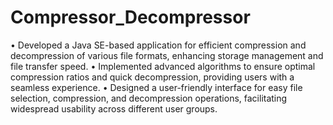 # Compressor_Decompressor
• Developed a Java SE-based application for efficient compression and decompression of various file
formats, enhancing storage management and file transfer speed.
• Implemented advanced algorithms to ensure optimal compression ratios and quick decompression,
providing users with a seamless experience.
• Designed a user-friendly interface for easy file selection, compression, and decompression operations,
facilitating widespread usability across different user groups.
